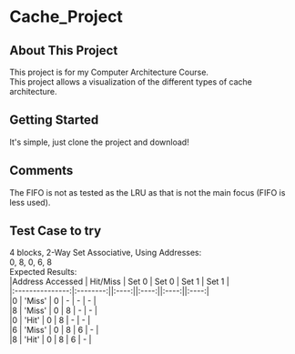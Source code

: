 # Cache_Project
## About This Project
This project is for my Computer Architecture Course.  
This project allows a visualization of the different types of cache architecture.  


## Getting Started
It's simple, just clone the project and download!

## Comments
The FIFO is not as tested as the LRU as that is not the main focus (FIFO is less used).

## Test Case to try
4 blocks, 2-Way Set Associative, Using Addresses:  
0, 8, 0, 6, 8    
Expected Results:  
|Address Accessed   | Hit/Miss   | Set 0   | Set 0   | Set 1   | Set 1   |  
|:---------------:|:--------:||:----:||:----:||:----:||:----:|  
|0 | 'Miss' | 0 | - | - | - |   
|8 | 'Miss' | 0 | 8 | - | - |   
|0 | 'Hit'  | 0 | 8 | - | - |   
|6 | 'Miss' | 0 | 8 | 6 | - |   
|8 | 'Hit'  | 0 | 8 | 6 | - |   
  
